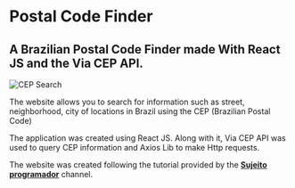 # Postal Code Finder

## A Brazilian Postal Code Finder made With React JS and the Via CEP API.

![CEP Search](https://i.imgur.com/3xNGJP2.png)

The website allows you to search for information such as street, neighborhood, city of locations in Brazil using the CEP (Brazilian Postal Code)

The application was created using React JS. Along with it, Via CEP API was used to query CEP information and Axios Lib to make Http requests.

The website was created following the tutorial provided by the **[Sujeito programador](https://www.youtube.com/watch?v=oy4cbqE1_qc)** channel.
